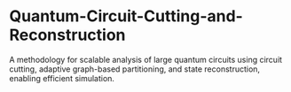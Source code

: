 # Quantum-Circuit-Cutting-and-Reconstruction
A methodology for scalable analysis of large quantum circuits using circuit cutting, adaptive graph-based partitioning, and state reconstruction, enabling efficient simulation.
